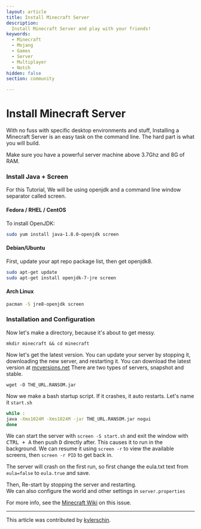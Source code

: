 ```yaml
---
layout: article
title: Install Minecraft Server
description: 
  Install Minecraft Server and play with your friends!
keywords:
  - Minecraft
  - Mojang
  - Games
  - Server
  - Multiplayer
  - Notch
hidden: false
section: community

---
```


# Install Minecraft Server

With no fuss with specific desktop environments and stuff, Installing a Minecraft Server is an easy task on the command line. The hard part is what you will build.

Make sure you have a powerful server machine above 3.7Ghz and 8G of RAM.

### Install Java + Screen

For this Tutorial, We will be using openjdk and a command line window separator called screen.

#### Fedora / RHEL / CentOS

To install OpenJDK:  

```bash
sudo yum install java-1.8.0-openjdk screen
```

#### Debian/Ubuntu

First, update your apt repo package list, then get openjdk8.

```bash
sudo apt-get update
sudo apt-get install openjdk-7-jre screen
```

#### Arch Linux

```bash
pacman -S jre8-openjdk screen
```

### Installation and Configuration

Now let's make a directory, because it's about to get messy.

```
mkdir minecraft && cd minecraft
```

Now let's get the latest version. You can update your server by stopping it, downloading the new server, and restarting it. You can download the latest version at [mcversions.net](https://mcversions.net) There are two types of servers, snapshot and stable.

```
wget -O THE_URL.RANSOM.jar
```

Now we make a bash startup script. If it crashes, it auto restarts. Let's name it `start.sh`

```bash
while :
java -Xmx1024M -Xms1024M -jar THE_URL.RANSOM.jar nogui
done
```

We can start the server with `screen -S start.sh` and exit the window with <kbd>CTRL + A</kbd> then push <kbd>D</kbd> directly after. This causes it to run in the background. We can resume it using `screen -r` to view the available screens, then `screen -r PID` to get back in.  

The server will crash on the first run, so first change the eula.txt text from `eula=false` to `eula.true` and save.  

Then, Re-start by stopping the server and restarting.  
We can also configure the world and other settings in `server.properties`  

For more info, see the [Minecraft Wiki](https://minecraft.gamepedia.com/Tutorials/Setting_up_a_server) on this issue.

---

This article was contributed by [kylerschin](https://github.com/kylerschin).
